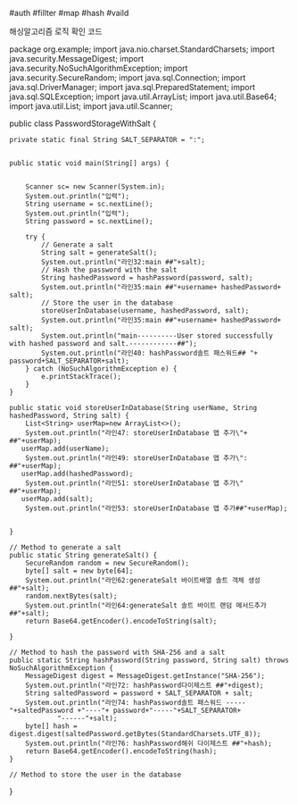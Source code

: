 #auth #fillter #map #hash #vaild

해싱알고리즘  로직 확인 코드

package org.example;
import java.nio.charset.StandardCharsets;
import java.security.MessageDigest;
import java.security.NoSuchAlgorithmException;
import java.security.SecureRandom;
import java.sql.Connection;
import java.sql.DriverManager;
import java.sql.PreparedStatement;
import java.sql.SQLException;
import java.util.ArrayList;
import java.util.Base64;
import java.util.List;
import java.util.Scanner;

public class PasswordStorageWithSalt {

    private static final String SALT_SEPARATOR = ":";


    public static void main(String[] args) {


        Scanner sc= new Scanner(System.in);
        System.out.println("입력");
        String username = sc.nextLine();
        System.out.println("입력");
        String password = sc.nextLine();

        try {
            // Generate a salt
            String salt = generateSalt();
            System.out.println("라인32:main ##"+salt);
            // Hash the password with the salt
            String hashedPassword = hashPassword(password, salt);
            System.out.println("라인35:main ##"+username+ hashedPassword+ salt);
            // Store the user in the database
            storeUserInDatabase(username, hashedPassword, salt);
            System.out.println("라인35:main ##"+username+ hashedPassword+ salt);
            System.out.println("main----------User stored successfully with hashed password and salt.------------##");
            System.out.println("라인40: hashPassword솔트 패스워드## "+ password+SALT_SEPARATOR+salt);
        } catch (NoSuchAlgorithmException e) {
            e.printStackTrace();
        }
    }

    public static void storeUserInDatabase(String userName, String hashedPassword, String salt) {
        List<String> userMap=new ArrayList<>();
        System.out.println("라인47: storeUserInDatabase 맵 추가\"+ ##"+userMap);
       userMap.add(userName);
        System.out.println("라인49: storeUserInDatabase 맵 추가\": ##"+userMap);
       userMap.add(hashedPassword);
        System.out.println("라인51: storeUserInDatabase 맵 추가\" ##"+userMap);
       userMap.add(salt);
        System.out.println("라인53: storeUserInDatabase 맵 추가##"+userMap);


    }

    // Method to generate a salt
    public static String generateSalt() {
        SecureRandom random = new SecureRandom();
        byte[] salt = new byte[64];
        System.out.println("라인62:generateSalt 바이트배열 솔트 객체 생성 ##"+salt);
        random.nextBytes(salt);
        System.out.println("라인64:generateSalt 솔트 바이트 랜덤 메서드추가 ##"+salt);
        return Base64.getEncoder().encodeToString(salt);

    }

    // Method to hash the password with SHA-256 and a salt
    public static String hashPassword(String password, String salt) throws NoSuchAlgorithmException {
        MessageDigest digest = MessageDigest.getInstance("SHA-256");
        System.out.println("라인72: hashPassword다이제스트 ##"+digest);
        String saltedPassword = password + SALT_SEPARATOR + salt;
        System.out.println("라인74: hashPassword솔트 패스워드 -----"+saltedPassword +"----"+ password+"-----"+SALT_SEPARATOR+
                "------"+salt);
        byte[] hash = digest.digest(saltedPassword.getBytes(StandardCharsets.UTF_8));
        System.out.println("라인76: hashPassword해쉬 다이제스트 ##"+hash);
        return Base64.getEncoder().encodeToString(hash);
    }

    // Method to store the user in the database

}